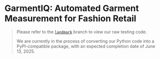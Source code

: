 # GarmentIQ: Automated Garment Measurement for Fashion Retail

> Please refer to the [`landmark`](https://github.com/lygitdata/GarmentIQ/tree/landmark) branch to view our raw testing code.
>
> We are currently in the process of converting our Python code into a PyPI-compatible package, with an expected completion date of June 13, 2025.
